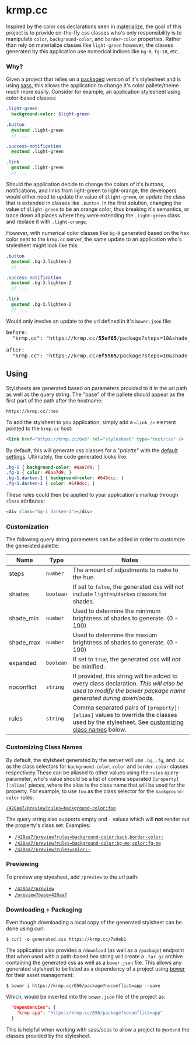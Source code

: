 # krmp.cc

Inspired by the color css declarations seen in [materialize](http://materializecss.com/color.html), the goal of this project is to provide on-the-fly css classes who's only responsibility is to manipulate `color`, `background-color`, and `border-color` properties. Rather than rely on materialize classes like `light-green` however, the classes generated by this application use numerical indices like `bg-0`, `fg-10`, etc... 

### Why?

Given a project that relies on a [packaged](#downloading--packaging) version of it's stylesheet and is using [sass](http://sass-lang.com/), this allows the application to change it's color pallete/theme much more easily. Consider for example, an application stylesheet using color-based classes:

```sass
.light-green
  background-color: $light-green

.button
  @extend .light-green
  // ...

.success-notification
  @extend .light-green

.link
  @extend .light-green
  // ...
```

Should the application decide to change the colors of it's buttons, notifications, and links from light-green to light-orange, the developers would either need to update the value of `$light-green`, or update the class that is extended in classes like `.button`. In the first solution, changing the value of `$light-green` to be an orange color, thus breaking it's semantics, or trace down all places where they were extending the `.light-green` class and replace it with `.light-orange`.

However, with numerical color classes like `bg-0` generated based on the hex color sent to the `krmp.cc` server, the same update to an application who's stylesheet might look like this:

```sass
.button
  @extend .bg-3.lighten-2
  // ...

.success-notification
  @extend .bg-3.lighten-2
  // ...

.link
  @extend .bg-3.lighten-2
  // ...
```

Would only involve an update to the url defined in it's `bower.json` file:

<pre>
before:
  "krmp.cc": "https://krmp.cc/<b>55ef65</b>/package?steps=10&shade_min=75"

after:
  "krmp.cc": "https://krmp.cc/<b>ef5565</b>/package?steps=10&shade_min=75"
</pre>

## Using

Stylsheets are generated based on parameters provided to it in the url path as well as the query string. The "base" of the pallete should appear as the first part of the path after the hostname:

```
https://krmp.cc/:hex
```

To add the stylsheet to you application, simply add a `<link />` element pointed to the `krmp.cc` host:

```html
<link href="https://krmp.cc/6e6" rel="stylesheet" type="text/css" />
```

By default, this will generate css classes for a "_palette_" with the [default settings](https://github.com/dadleyy/krmp.cc/blob/master/krmp/request_runtime.go#L10-L15). Ultimately, the code generated looks like:

```css
.bg-1 { background-color: #6aa7d9; }
.fg-1 { color: #6aa7d9; }
.bg-1.darken-1 { background-color: #649dcc; }
.fg-1.darken-1 { color: #649dcc; }
```

These rules could then be applied to your application's markup through `class` attributes:

```html
<div class="bg-1 darken-1"></div>
```

### Customization

The following query string parameters can be added in order to customize the generated palette:

| Name | Type | Notes |
| ---- | ---- | ---- |
| steps | `number` | The amount of adjustments to make to the hue. |
| shades | `boolean` | If set to `false`, the generated css will not include `lighten`/`darken` classes for shades. |
| shade_min | `number` | Used to determine the minimum brightness of shades to generate. (0 - 100) |
| shade_max | `number` | Used to determine the maxium brightness of shades to generate. (0 - 100) |
| expanded | `boolean` | If set to `true`, the generated css will _not_ be minified. |
| noconflict | `string` | If provided, this string will be added to every class declaration. *This will also be used to modify the bower package name generated during downloads.* |
| rules | `string` | Comma separated pairs of `[property]:[alias]` values to override the classes used by the stylesheet. See [customizing class names](#customizing-class-names) below. |

### Customizing Class Names

By default, the stylsheet generated by the server will use `.bg`, `.fg`, and `.bc` as the class selectors for `background-color`, `color` and `border-color` classes respectively.These can be aliased to other values using the `rules` query parameter, who's value should be a list of comma separated `[property][:alias]` pieces, where the alias is the class name that will be used for the property. For example, to use `foo` as the class selector for the `background-color` rules:

[`/428aa7/preview?rules=background-color:foo`](https://krmp.cc/428aa7/preview?rules=background-color:foo)

The query string also supports empty and `-` values which will **not** render out the property's class set. Examples:

* [`/428aa7/preview?rules=background-color:back,border-color:`](https://krmp.cc/428aa7/preview?rules=background-color:foo,border-color:)
* [`/428aa7/preview?rules=background-color:bg-me,color:fg-me`](https://krmp.cc/428aa7/preview?rules=background-color:foo,color:fg-me)
* [`/428aa7/preview?rules=color:-`](https://krmp.cc/428aa7/preview?rules=color:-)


### Previewing

To preview any styesheet, add `/preview` to the url path:

* [`/428aa7/preview`](https://krmp.cc/428aa7/preview)
* [`/preview?base=428aa7`](https://krmp.cc/preview?base=428aa7)

### Downloading + Packaging

Even though downloading a local copy of the generated stylsheet can be done using curl:

```
$ curl -o generated.css https://krmp.cc/7a9eb1
```

The application also provides a `/download` (as well as a `/package`) endpoint that when used with a path-based hex string will create a `.tar.gz` archive containing the generated css as well as a `bower.json` file. This allows any generated stylsheet to be listed as a dependency of a project using [bower](https://bower.io) for their asset management:

```
$ bower i https://krmp.cc/656/package?noconflict=app --save
```

Which, would be inserted into the `bower.json` file of the project as:

```json
  "dependencies": {
    "krmp-app": "https://krmp.cc/656/package?noconflict=app"
  }
```

This is helpful when working with sass/scss to allow a project to `@extend` the classes provided by the stylesheet.
